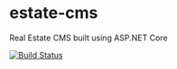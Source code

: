 # estate-cms
Real Estate CMS built using ASP.NET Core

[![Build Status](https://travis-ci.org/bogatykh/estate-cms.svg?branch=master)](https://travis-ci.org/bogatykh/estate-cms)
